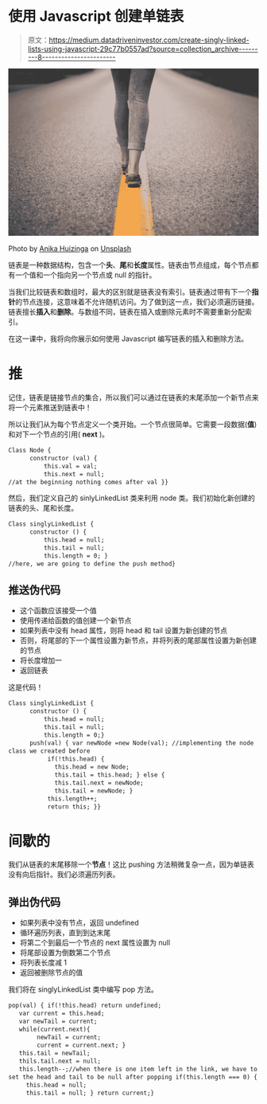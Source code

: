 # 使用 Javascript 创建单链表

> 原文：<https://medium.datadriveninvestor.com/create-singly-linked-lists-using-javascript-29c77b0557ad?source=collection_archive---------8----------------------->

![](img/c2deb2e815b3c23fd82723c74be096f0.png)

Photo by [Anika Huizinga](https://unsplash.com/@iam_anih?utm_source=medium&utm_medium=referral) on [Unsplash](https://unsplash.com?utm_source=medium&utm_medium=referral)

链表是一种数据结构，包含一个**头**、**尾**和**长度**属性。链表由节点组成，每个节点都有一个值和一个指向另一个节点或 null 的指针。

当我们比较链表和数组时，最大的区别就是链表没有索引。链表通过带有下一个**指针**的节点连接，这意味着不允许随机访问。为了做到这一点，我们必须遍历链接。链表擅长**插入**和**删除**。与数组不同，链表在插入或删除元素时不需要重新分配索引。

在这一课中，我将向你展示如何使用 Javascript 编写链表的插入和删除方法。

# 推

记住，链表是链接节点的集合，所以我们可以通过在链表的末尾添加一个新节点来将一个元素推送到链表中！

所以让我们从为每个节点定义一个类开始。一个节点很简单。它需要一段数据(**值**)和对下一个节点的引用( **next** )。

```
Class Node {
      constructor (val) {
          this.val = val;
          this.next = null;
//at the beginning nothing comes after val }}
```

然后，我们定义自己的 sinlyLinkedList 类来利用 node 类。我们初始化新创建的链表的头、尾和长度。

```
Class singlyLinkedList {
      constructor () {
          this.head = null;
          this.tail = null;
          this.length = 0; }
//here, we are going to define the push method}
```

## 推送伪代码

*   这个函数应该接受一个值
*   使用传递给函数的值创建一个新节点
*   如果列表中没有 head 属性，则将 head 和 tail 设置为新创建的节点
*   否则，将尾部的下一个属性设置为新节点，并将列表的尾部属性设置为新创建的节点
*   将长度增加一
*   返回链表

这是代码！

```
Class singlyLinkedList {
      constructor () {
          this.head = null;
          this.tail = null;
          this.length = 0;}
      push(val) { var newNode =new Node(val); //implementing the node class we created before
           if(!this.head) {
             this.head = new Node;
             this.tail = this.head; } else {
             this.tail.next = newNode;
             this.tail = newNode; }
           this.length++;
           return this; }}
```

# 间歇的

我们从链表的末尾移除一个**节点**！这比 pushing 方法稍微复杂一点，因为单链表没有向后指针。我们必须遍历列表。

## 弹出伪代码

*   如果列表中没有节点，返回 undefined
*   循环遍历列表，直到到达末尾
*   将第二个到最后一个节点的 next 属性设置为 null
*   将尾部设置为倒数第二个节点
*   将列表长度减 1
*   返回被删除节点的值

我们将在 singlyLinkedList 类中编写 pop 方法。

```
pop(val) { if(!this.head) return undefined;
   var current = this.head;
   var newTail = current;
   while(current.next){
        newTail = current;
        current = current.next; }
   this.tail = newTail;
   thils.tail.next = null;
   this.length--;//when there is one item left in the link, we have to set the head and tail to be null after popping if(this.length === 0) {
     this.head = null;
     this.tail = null; } return current;}
```